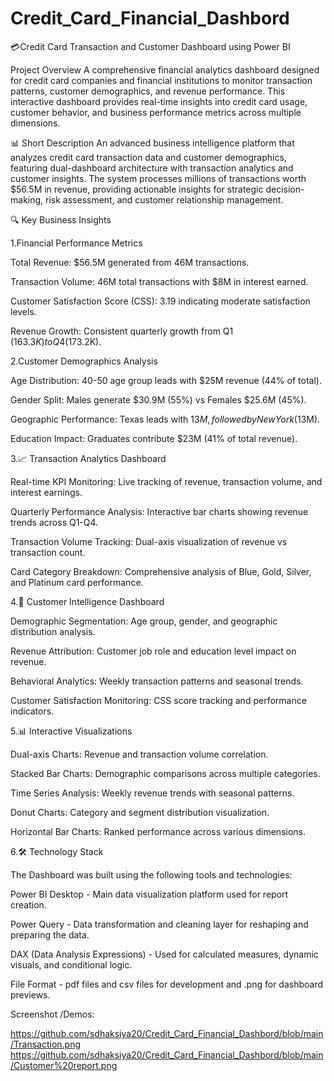 # Credit_Card_Financial_Dashbord

💳Credit Card Transaction and Customer Dashboard using Power BI

Project Overview
A comprehensive financial analytics dashboard designed for credit card companies and financial institutions to monitor transaction patterns, customer demographics, and revenue performance. This interactive dashboard provides real-time insights into credit card usage, customer behavior, and business performance metrics across multiple dimensions.

📊 Short Description
An advanced business intelligence platform that analyzes credit card transaction data and customer demographics, featuring dual-dashboard architecture with transaction analytics and customer insights. The system processes millions of transactions worth $56.5M in revenue, providing actionable insights for strategic decision-making, risk assessment, and customer relationship management.

🔍 Key Business Insights

1.Financial Performance Metrics

Total Revenue: $56.5M generated from 46M transactions.

Transaction Volume: 46M total transactions with $8M in interest earned.

Customer Satisfaction Score (CSS): 3.19 indicating moderate satisfaction levels.

Revenue Growth: Consistent quarterly growth from Q1 ($163.3K) to Q4 ($173.2K).


2.Customer Demographics Analysis

Age Distribution: 40-50 age group leads with $25M revenue (44% of total).

Gender Split: Males generate $30.9M (55%) vs Females $25.6M (45%).

Geographic Performance: Texas leads with $13M, followed by New York ($13M).

Education Impact: Graduates contribute $23M (41% of total revenue).


3.📈 Transaction Analytics Dashboard

Real-time KPI Monitoring: Live tracking of revenue, transaction volume, and interest earnings.

Quarterly Performance Analysis: Interactive bar charts showing revenue trends across Q1-Q4.

Transaction Volume Tracking: Dual-axis visualization of revenue vs transaction count.

Card Category Breakdown: Comprehensive analysis of Blue, Gold, Silver, and Platinum card performance.


4.👥 Customer Intelligence Dashboard

Demographic Segmentation: Age group, gender, and geographic distribution analysis.

Revenue Attribution: Customer job role and education level impact on revenue.

Behavioral Analytics: Weekly transaction patterns and seasonal trends.

Customer Satisfaction Monitoring: CSS score tracking and performance indicators.


5.📊 Interactive Visualizations

Dual-axis Charts: Revenue and transaction volume correlation.

Stacked Bar Charts: Demographic comparisons across multiple categories.

Time Series Analysis: Weekly revenue trends with seasonal patterns.

Donut Charts: Category and segment distribution visualization.

Horizontal Bar Charts: Ranked performance across various dimensions.


6.🛠️ Technology Stack

The Dashboard was built using the following tools and technologies:

Power BI Desktop - Main data visualization platform used for report creation.

Power Query - Data transformation and cleaning layer for reshaping and preparing the data.

DAX (Data Analysis Expressions) - Used for calculated measures, dynamic visuals, and conditional logic.

File Format - pdf files and csv files for development and .png for dashboard previews.



Screenshot /Demos:

https://github.com/sdhaksiya20/Credit_Card_Financial_Dashbord/blob/main/Transaction.png
https://github.com/sdhaksiya20/Credit_Card_Financial_Dashbord/blob/main/Customer%20report.png




